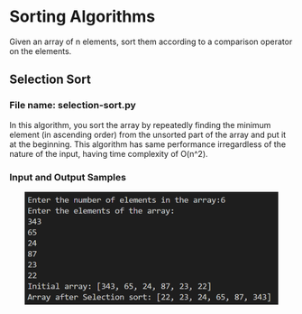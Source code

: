 # Sorting Algorithms 
Given an array of n elements, sort them according to a comparison operator on the elements.
## Selection Sort
### File name: selection-sort.py
In this algorithm, you sort the array by repeatedly finding the minimum element (in ascending order) from the unsorted part of the array and put it at the beginning. This algorithm has same performance irregardless of the nature of the input, having time complexity of O(n^2). 
### Input and Output Samples
<p align = "center">
    <img src="https://github.com/haseefathi/Python-Algorithms/blob/main/Sorting%20Algorithms/images/selection-sort.png" width="450" height="200" />
</p>



